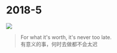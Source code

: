 # 2018-5
![](https://ws1.sinaimg.cn/large/728592fegy1fr0resegqjj20hs0hsq3l.jpg)
> For what it's worth, it's never too late.  
有意义的事，何时去做都不会太迟
